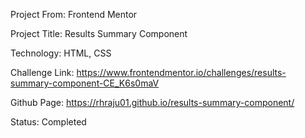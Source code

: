 Project From: Frontend Mentor

Project Title: Results Summary Component

Technology: HTML, CSS

Challenge Link: https://www.frontendmentor.io/challenges/results-summary-component-CE_K6s0maV

Github Page: https://rhraju01.github.io/results-summary-component/

Status: Completed
